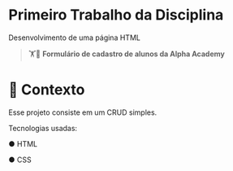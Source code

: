 # Primeiro Trabalho da Disciplina

Desenvolvimento de uma página HTML

> 🏋️💪 **Formulário de cadastro de alunos da Alpha Academy**

# 🧠 Contexto

Esse projeto consiste em um CRUD simples.

Tecnologias usadas:

● HTML

● CSS

